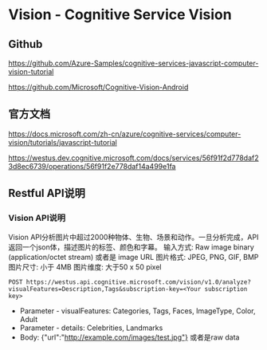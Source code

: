 # Vision - Cognitive Service Vision

## Github
https://github.com/Azure-Samples/cognitive-services-javascript-computer-vision-tutorial

https://github.com/Microsoft/Cognitive-Vision-Android

## 官方文档
https://docs.microsoft.com/zh-cn/azure/cognitive-services/computer-vision/tutorials/javascript-tutorial

https://westus.dev.cognitive.microsoft.com/docs/services/56f91f2d778daf23d8ec6739/operations/56f91f2e778daf14a499e1fa

## Restful API说明
### Vision API说明
Vision API分析图片中超过2000种物体、生物、场景和动作。一旦分析完成，API返回一个json体，描述图片的标签、颜色和字幕。
输入方式: Raw image binary (application/octet stream) 或者是 image URL
图片格式: JPEG, PNG, GIF, BMP
图片尺寸: 小于 4MB
图片维度: 大于50 x 50 pixel
```Restful API
POST https://westus.api.cognitive.microsoft.com/vision/v1.0/analyze?visualFeatures=Description,Tags&subscription-key=<Your subscription key>
```
- Parameter - visualFeatures: Categories, Tags, Faces, ImageType, Color, Adult
- Parameter - details: Celebrities, Landmarks
- Body: {"url":"http://example.com/images/test.jpg"} 或者是raw data

